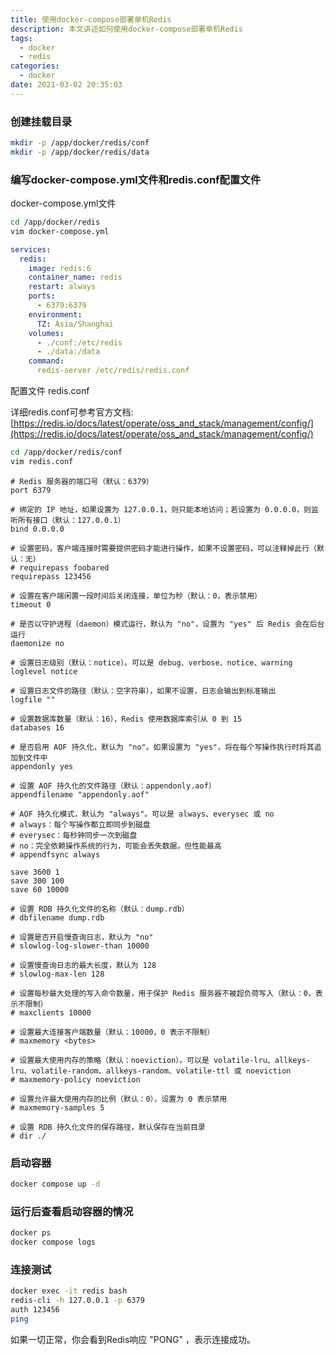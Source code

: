 ```yaml
---
title: 使用docker-compose部署单机Redis
description: 本文讲述如何使用docker-compose部署单机Redis
tags:
  - docker
  - redis
categories:
  - docker
date: 2021-03-02 20:35:03
---
```


### 创建挂载目录

```bash
mkdir -p /app/docker/redis/conf
mkdir -p /app/docker/redis/data
```

### 编写docker-compose.yml文件和redis.conf配置文件

docker-compose.yml文件

```bash
cd /app/docker/redis
vim docker-compose.yml
```

```yml
services:
  redis:
    image: redis:6
    container_name: redis
    restart: always
    ports:
      - 6379:6379
    environment:
      TZ: Asia/Shanghai
    volumes:
      - ./conf:/etc/redis
      - ./data:/data
    command:
      redis-server /etc/redis/redis.conf
```

配置文件 redis.conf

详细redis.conf可参考官方文档:
[https://redis.io/docs/latest/operate/oss_and_stack/management/config/](https://redis.io/docs/latest/operate/oss_and_stack/management/config/)

```bash
cd /app/docker/redis/conf
vim redis.conf
```

```
# Redis 服务器的端口号（默认：6379）
port 6379

# 绑定的 IP 地址，如果设置为 127.0.0.1，则只能本地访问；若设置为 0.0.0.0，则监听所有接口（默认：127.0.0.1）
bind 0.0.0.0

# 设置密码，客户端连接时需要提供密码才能进行操作，如果不设置密码，可以注释掉此行（默认：无）
# requirepass foobared
requirepass 123456

# 设置在客户端闲置一段时间后关闭连接，单位为秒（默认：0，表示禁用）
timeout 0

# 是否以守护进程（daemon）模式运行，默认为 "no"，设置为 "yes" 后 Redis 会在后台运行
daemonize no

# 设置日志级别（默认：notice）。可以是 debug、verbose、notice、warning
loglevel notice

# 设置日志文件的路径（默认：空字符串），如果不设置，日志会输出到标准输出
logfile ""

# 设置数据库数量（默认：16），Redis 使用数据库索引从 0 到 15
databases 16

# 是否启用 AOF 持久化，默认为 "no"。如果设置为 "yes"，将在每个写操作执行时将其追加到文件中
appendonly yes

# 设置 AOF 持久化的文件路径（默认：appendonly.aof）
appendfilename "appendonly.aof"

# AOF 持久化模式，默认为 "always"。可以是 always、everysec 或 no
# always：每个写操作都立即同步到磁盘
# everysec：每秒钟同步一次到磁盘
# no：完全依赖操作系统的行为，可能会丢失数据，但性能最高
# appendfsync always

save 3600 1
save 300 100
save 60 10000

# 设置 RDB 持久化文件的名称（默认：dump.rdb）
# dbfilename dump.rdb

# 设置是否开启慢查询日志，默认为 "no"
# slowlog-log-slower-than 10000

# 设置慢查询日志的最大长度，默认为 128
# slowlog-max-len 128

# 设置每秒最大处理的写入命令数量，用于保护 Redis 服务器不被超负荷写入（默认：0，表示不限制）
# maxclients 10000

# 设置最大连接客户端数量（默认：10000，0 表示不限制）
# maxmemory <bytes>

# 设置最大使用内存的策略（默认：noeviction）。可以是 volatile-lru、allkeys-lru、volatile-random、allkeys-random、volatile-ttl 或 noeviction
# maxmemory-policy noeviction

# 设置允许最大使用内存的比例（默认：0），设置为 0 表示禁用
# maxmemory-samples 5

# 设置 RDB 持久化文件的保存路径，默认保存在当前目录
# dir ./

```

### 启动容器

```bash
docker compose up -d
```

### 运行后查看启动容器的情况

```bash
docker ps
docker compose logs 
```

### 连接测试

```bash
docker exec -it redis bash
redis-cli -h 127.0.0.1 -p 6379
auth 123456
ping
```

如果一切正常，你会看到Redis响应 "PONG" ，表示连接成功。
